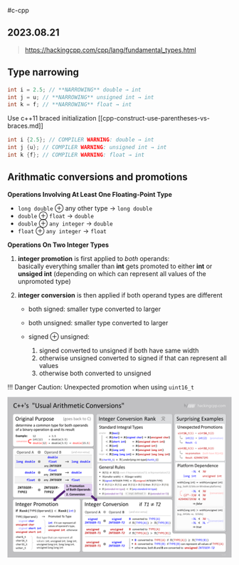 #c-cpp
## 2023.08.21

> https://hackingcpp.com/cpp/lang/fundamental_types.html

## Type narrowing

```cpp
int i = 2.5; // **NARROWING** double → int 
int j = u; // **NARROWING** unsigned int → int 
int k = f; // **NARROWING** float → int
```

Use c++11 braced initialization [[cpp-construct-use-parentheses-vs-braces.md]]

```cpp
int i {2.5}; // COMPILER WARNING: double → int 
int j {u}; // COMPILER WARNING: unsigned int → int 
int k {f}; // COMPILER WARNING: float → int
```

## Arithmatic conversions and promotions

**Operations Involving At Least One Floating-Point Type**

-   `long double` ⊕ any other type → `long double`
-   `double` ⊕ `float` → `double`
-   `double` ⊕ `any integer` → `double`
-   `float` ⊕ `any integer` → `float`

**Operations On Two Integer Types**

1.  **integer promotion** is first applied to _both_ operands:  
    basically everything smaller than **int** gets promoted to either **int** or **unsiged int** (depending on which can represent all values of the unpromoted type)
2.  **integer conversion** is then applied if both operand types are different
    
    -   both signed: smaller type converted to larger
    -   both unsigned: smaller type converted to larger
    -   signed ⊕ unsigned:
        
        1.  signed converted to unsigned if both have same width
        2.  otherwise unsigned converted to signed if that can represent all values
        3.  otherwise both converted to unsigned

!!! Danger Caution: Unexpected promotion when using `uint16_t`
        
![Alt text](../.images/usual_arithmetic_conversions.png)
